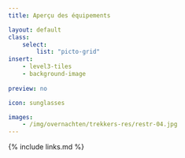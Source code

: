 ```yaml
---
title: Aperçu des équipements

layout: default
class:
    select: 
        list: "picto-grid"
insert: 
    - level3-tiles
    - background-image
    
preview: no

icon: sunglasses

images: 
    - /img/overnachten/trekkers-res/restr-04.jpg
---
```

{% include links.md %}
